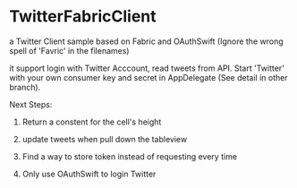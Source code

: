 # TwitterFabricClient
a Twitter Client sample based on Fabric and OAuthSwift (Ignore the wrong spell of 'Favric' in the filenames)

it support login with Twitter Acccount, read tweets from API. Start 'Twitter' with your own consumer key and secret in AppDelegate (See detail in other branch).


Next Steps:
1. Return a constent for the cell's height
 
2. update tweets when pull down the tableview
 
3. Find a way to store token instead of requesting every time

4. Only use OAuthSwift to login Twitter
